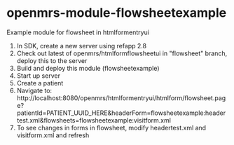 # openmrs-module-flowsheetexample
Example module for flowsheet in htmlformentryui

1. In SDK, create a new server using refapp 2.8
2. Check out latest of openmrs/htmlformflowsheetui in "flowsheet" branch, deploy this to the server
3. Build and deploy this module (flowsheetexample)
4. Start up server
5. Create a patient
6. Navigate to:  http://localhost:8080/openmrs/htmlformentryui/htmlform/flowsheet.page?patientId=PATIENT_UUID_HERE&headerForm=flowsheetexample:headertest.xml&flowsheets=flowsheetexample:visitform.xml
7. To see changes in forms in flowsheet, modify headertest.xml and visitform.xml and refresh
